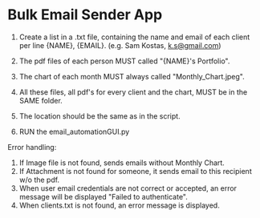 # Bulk Email Sender App

1. Create a list in a .txt file, containing the name and email of each client per line {NAME}, {EMAIL}. (e.g. Sam Kostas, k.s@gmail.com)

2. The pdf files of each person MUST called "{NAME}'s Portfolio".

3. The chart of each month MUST always called "Monthly_Chart.jpeg".

4. All these files, all pdf's for every client and the chart, MUST be in the SAME folder.

5. The location should be the same as in the script.

6. RUN the email_automationGUI.py


Error handling:
1. If Image file is not found, sends emails without Monthly Chart.
2. If Attachment is not found for someone, it sends email to this recipient w/o the pdf.
3. When user email credentials are not correct or accepted, an error message will be displayed "Failed to authenticate".
4. When clients.txt is not found, an error message is displayed.

